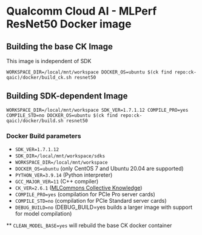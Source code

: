 # Qualcomm Cloud AI - MLPerf ResNet50 Docker image

## Building the base CK Image

This image is independent of SDK
```
WORKSPACE_DIR=/local/mnt/workspace DOCKER_OS=ubuntu $(ck find repo:ck-qaic)/docker/build_ck.sh resnet50
```

## Building SDK-dependent Image

```
WORKSPACE_DIR=/local/mnt/workspace SDK_VER=1.7.1.12 COMPILE_PRO=yes COMPILE_STD=no DOCKER_OS=ubuntu $(ck find repo:ck-qaic)/docker/build.sh resnet50
```

### Docker Build parameters

- `SDK_VER=1.7.1.12`
- `SDK_DIR=/local/mnt/workspace/sdks`
- `WORKSPACE_DIR=/local/mnt/workspace`
- `DOCKER_OS=ubuntu` (only CentOS 7 and Ubuntu 20.04 are supported)
- `PYTHON_VER=3.9.14` (Python interpreter)
- `GCC_MAJOR_VER=11` (C++ compiler)
- `CK_VER=2.6.1` ([MLCommons Collective Knowledge](https://github.com/mlcommons/ck))
- `COMPILE_PRO=yes` (compilation for PCIe Pro server cards)
- `COMPILE_STD=no`  (compilation for PCIe Standard server cards) 
- `DEBUG_BUILD=no` (DEBUG_BUILD=yes builds a larger image with support for model compilation)

** `CLEAN_MODEL_BASE=yes` will rebuild the base CK docker container


